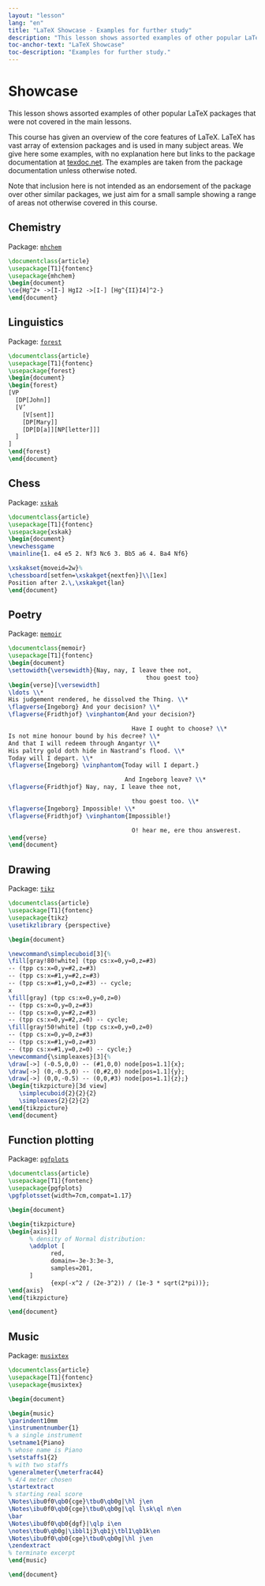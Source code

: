 ```yaml
---
layout: "lesson"
lang: "en"
title: "LaTeX Showcase - Examples for further study"
description: "This lesson shows assorted examples of other popular LaTeX packages that were not covered in the main lessons."
toc-anchor-text: "LaTeX Showcase"
toc-description: "Examples for further study."
---
```


# Showcase

<span
  class="summary">This lesson shows assorted examples of other popular LaTeX packages that were not covered in the main lessons.</span>

This course has given an overview of the core features of LaTeX.
LaTeX has vast array of extension packages and is used in many subject
areas.  We give here some examples, with no explanation here but links
to the package documentation at [texdoc.net](https://texdoc.net).
The examples are taken from the package documentation unless otherwise noted.

<p 
  class="hint">Note that inclusion here is not intended as an endorsement of the package over other similar packages, we just aim for a small sample showing a range of areas not otherwise covered in this course.</p>

## Chemistry

Package: [`mhchem`](https://texdoc.net/pkg/mhchem)

```latex
\documentclass{article}
\usepackage[T1]{fontenc}
\usepackage{mhchem}
\begin{document}
\ce{Hg^2+ ->[I-] HgI2 ->[I-] [Hg^{II}I4]^2-}
\end{document}
```

## Linguistics

Package: [`forest`](https://texdoc.net/pkg/forest)

```latex
\documentclass{article}
\usepackage[T1]{fontenc}
\usepackage{forest}
\begin{document}
\begin{forest}
[VP
  [DP[John]]
  [V’
    [V[sent]]
    [DP[Mary]]
    [DP[D[a]][NP[letter]]]
  ]
]
\end{forest}
\end{document}
```

## Chess

<!-- not 2017 -->
Package: [`xskak`](https://texdoc.net/pkg/xskak)

```latex
\documentclass{article}
\usepackage[T1]{fontenc}
\usepackage{xskak}
\begin{document}
\newchessgame
\mainline{1. e4 e5 2. Nf3 Nc6 3. Bb5 a6 4. Ba4 Nf6}

\xskakset{moveid=2w}%
\chessboard[setfen=\xskakget{nextfen}]\\[1ex]
Position after 2.\,\xskakget{lan}
\end{document}
```


## Poetry

Package: [`memoir`](https://texdoc.net/pkg/memoir)


```latex
\documentclass{memoir}
\usepackage[T1]{fontenc}
\begin{document}
\settowidth{\versewidth}{Nay, nay, I leave thee not,
                                       thou goest too}
\begin{verse}[\versewidth]
\ldots \\*
His judgement rendered, he dissolved the Thing. \\*
\flagverse{Ingeborg} And your decision? \\*
\flagverse{Fridthjof} \vinphantom{And your decision?}

                                   Have I ought to choose? \\*
Is not mine honour bound by his decree? \\*
And that I will redeem through Angantyr \\*
His paltry gold doth hide in Nastrand’s flood. \\*
Today will I depart. \\*
\flagverse{Ingeborg} \vinphantom{Today will I depart.}

                                 And Ingeborg leave? \\*
\flagverse{Fridthjof} Nay, nay, I leave thee not,

                                   thou goest too. \\*
\flagverse{Ingeborg} Impossible! \\*
\flagverse{Fridthjof} \vinphantom{Impossible!}

                                   O! hear me, ere thou answerest.
\end{verse}
\end{document}
```

## Drawing
<!-- not 2017 -->
Package: [`tikz`](https://texdoc.net/pkg/tikz)

<!-- {% raw %} -->
```latex
\documentclass{article}
\usepackage[T1]{fontenc}
\usepackage{tikz}
\usetikzlibrary {perspective}

\begin{document}

\newcommand\simplecuboid[3]{%
\fill[gray!80!white] (tpp cs:x=0,y=0,z=#3)
-- (tpp cs:x=0,y=#2,z=#3)
-- (tpp cs:x=#1,y=#2,z=#3)
-- (tpp cs:x=#1,y=0,z=#3) -- cycle;
x
\fill[gray] (tpp cs:x=0,y=0,z=0)
-- (tpp cs:x=0,y=0,z=#3)
-- (tpp cs:x=0,y=#2,z=#3)
-- (tpp cs:x=0,y=#2,z=0) -- cycle;
\fill[gray!50!white] (tpp cs:x=0,y=0,z=0)
-- (tpp cs:x=0,y=0,z=#3)
-- (tpp cs:x=#1,y=0,z=#3)
-- (tpp cs:x=#1,y=0,z=0) -- cycle;}
\newcommand{\simpleaxes}[3]{%
\draw[->] (-0.5,0,0) -- (#1,0,0) node[pos=1.1]{x};
\draw[->] (0,-0.5,0) -- (0,#2,0) node[pos=1.1]{y};
\draw[->] (0,0,-0.5) -- (0,0,#3) node[pos=1.1]{z};}
\begin{tikzpicture}[3d view]
   \simplecuboid{2}{2}{2}
   \simpleaxes{2}{2}{2}
\end{tikzpicture}
\end{document}
```
<!-- {% endraw %} -->

## Function plotting

Package: [`pgfplots`](https://texdoc.net/pkg/plots)

<!-- {% raw %} -->
```latex
\documentclass{article}
\usepackage[T1]{fontenc}
\usepackage{pgfplots}
\pgfplotsset{width=7cm,compat=1.17}

\begin{document}

\begin{tikzpicture}
\begin{axis}[]
      % density of Normal distribution:
      \addplot [
            red,
            domain=-3e-3:3e-3,
            samples=201,
      ]
            {exp(-x^2 / (2e-3^2)) / (1e-3 * sqrt(2*pi))};
\end{axis}
\end{tikzpicture}

\end{document}
```
<!-- {% endraw %} -->

## Music

Package: [`musixtex`](https://texdoc.net/pkg/musixtex)


<!-- {% raw %} -->
```latex
\documentclass{article}
\usepackage[T1]{fontenc}
\usepackage{musixtex}

\begin{document}

\begin{music}
\parindent10mm
\instrumentnumber{1}
% a single instrument
\setname1{Piano}
% whose name is Piano
\setstaffs1{2}
% with two staffs
\generalmeter{\meterfrac44}
% 4/4 meter chosen
\startextract
% starting real score
\Notes\ibu0f0\qb0{cge}\tbu0\qb0g|\hl j\en
\Notes\ibu0f0\qb0{cge}\tbu0\qb0g|\ql l\sk\ql n\en
\bar
\Notes\ibu0f0\qb0{dgf}|\qlp i\en
\notes\tbu0\qb0g|\ibbl1j3\qb1j\tbl1\qb1k\en
\Notes\ibu0f0\qb0{cge}\tbu0\qb0g|\hl j\en
\zendextract
% terminate excerpt
\end{music}

\end{document}
```
<!-- {% endraw %} -->
